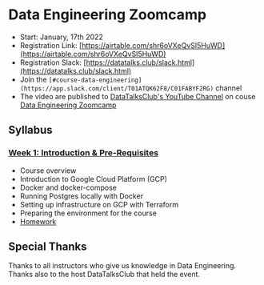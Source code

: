 # Data Engineering Zoomcamp

* Start: January, 17th 2022
* Registration Link: [https://airtable.com/shr6oVXeQvSI5HuWD](https://airtable.com/shr6oVXeQvSI5HuWD)
* Registration Slack: [https://datatalks.club/slack.html](https://datatalks.club/slack.html)
* Join the `[#course-data-engineering](https://app.slack.com/client/T01ATQK62F8/C01FABYF2RG)` channel
* The video are published to [DataTalksClub's YouTube Channel](https://www.youtube.com/c/DataTalksClub) on couse [Data Engineering Zoomcamp](https://www.youtube.com/playlist?list=PL3MmuxUbc_hJed7dXYoJw8DoCuVHhGEQb)

## Syllabus

### [Week 1: Introduction & Pre-Requisites](https://github.com/ekoteguh10/DE-Zoomcamp/blob/main/week_1_basics_n_setup)

* Course overview
* Introduction to Google Cloud Platform (GCP)
* Docker and docker-compose
* Running Postgres locally with Docker
* Setting up infrastructure on GCP with Terraform
* Preparing the environment for the course
* [Homework](https://github.com/ekoteguh10/DE-Zoomcamp/blob/main/week_1_basics_n_setup/homework.md)

## Special Thanks

Thanks to all instructors who give us knowledge in Data Engineering. Thanks also to the host DataTalksClub that held the event.